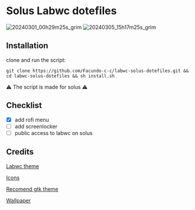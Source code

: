 <h1>Solus Labwc dotefiles</h1>

![20240301_00h29m25s_grim](https://github.com/Facundo-c-c/labwc-solus-dotefiles/assets/121110001/9e62a8fe-810a-45aa-9648-461b26d51f2e)
![20240305_15h17m25s_grim](https://github.com/Facundo-c-c/labwc-solus-dotefiles/assets/121110001/7a340ce5-50c1-4119-84ee-ed225f719ab6)


<h2>Installation</h2>

clone and run the script:

    git clone https://github.com/Facundo-c-c/labwc-solus-dotefiles.git && cd labwc-solus-dotefiles && sh install.sh
  
  ⚠️  The script is made for solus  ⚠️

<h2>Checklist</h2>

- [x] add rofi menu
- [ ] add screenlocker
- [ ] public access to labwc on solus 

<h2>Credits</h2>

[Labwc theme](https://github.com/nathanielevan/gruvbox-material-openbox)

[Icons](https://www.gnome-look.org/p/1340791)

[Recomend gtk theme](https://www.pling.com/p/1681313/)

[Wallpaper](https://wallhaven.cc/w/qzvpjq)
